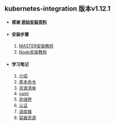 ## kubernetes-integration 版本v1.12.1

+ #### 感谢 [原始安装资料](https://github.com/maguowei/kubernetes-for-china)
   
+ #### 安装步骤
   1. [MASTER安装教程](https://github.com/ylzyqt/kubernetes-integration/blob/master/install/install.md)
   2. [Node安装教程](https://github.com/ylzyqt/kubernetes-integration/blob/master/install/install_node.md)
     
+ #### 学习笔记
   1. [介绍](https://github.com/ylzyqt/kubernetes-integration/blob/master/train/docs/docs.md)
   2. [基本命令](https://github.com/ylzyqt/kubernetes-integration/blob/master/train/docs/orders.md)
   3. [资源清单](https://github.com/ylzyqt/kubernetes-integration/blob/master/train/docs/resources.md)
   4. [yaml](https://github.com/ylzyqt/kubernetes-integration/blob/master/train/yaml/yaml.md)
   5. [存储卷](https://github.com/ylzyqt/kubernetes-integration/blob/master/train/storage/storage.md)
   6. [认证](https://github.com/ylzyqt/kubernetes-integration/blob/master/train/auth/auth.md)
   7. [调度器](https://github.com/ylzyqt/kubernetes-integration/blob/master/train/scheduler/scheduler.md)
   8. [容器资源](https://github.com/ylzyqt/kubernetes-integration/blob/master/train/resource/resource.md)